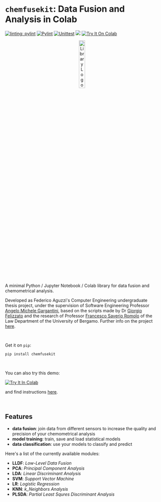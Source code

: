 # `chemfusekit`: Data Fusion and Analysis in Colab

[![linting: pylint](https://img.shields.io/badge/linting-pylint-yellowgreen)](https://github.com/pylint-dev/pylint)
[![Pylint](https://github.com/f-aguzzi/tesi/actions/workflows/pylint.yml/badge.svg)](https://github.com/f-aguzzi/tesi/)
[![Unittest](https://github.com/f-aguzzi/tesi/actions/workflows/unittest.yml/badge.svg)](https://github.com/f-aguzzi/tesi/)
[![](https://img.shields.io/badge/Read_the_docs-GitHub_Pages-darkorange)](https://f-aguzzi.github.io/tesi/)
[![Try It On Colab](https://colab.research.google.com/assets/colab-badge.svg)](https://colab.research.google.com/github/f-aguzzi/tesi/blob/main/cda_example_notebook.ipynb)

<p align="center">
  <img src="https://raw.githubusercontent.com/f-aguzzi/tesi/main/docs/static/img/logo.svg" alt="Library Logo" style="width: 20%;">
</p>

A minimal Python / Jupyter Notebook / Colab library for data fusion and
chemometrical analysis.

Developed as Federico Aguzzi's Computer Engineering undergraduate thesis
project, under the supervision of Software Engineering Professor
[Angelo Michele Gargantini](https://cs.unibg.it/gargantini/),
based on the scripts made by Dr
[Giorgio Felizzato](https://www.unibg.it/ugov/person/139887)
and the research of Professor
[Francesco Saverio Romolo](https://unibg.unifind.cineca.it/individual?uri=http%3A%2F%2Firises.unibg.it%2Fresource%2Fperson%2F80828)
of the Law Department of the University of Bergamo. Further info on the project
[here](https://f-aguzzi.github.io/tesi/project).

<br />

Get it on `pip`:
```bash
pip install chemfusekit
```

<br />

You can also try this demo:

[![Try It In Colab](https://colab.research.google.com/assets/colab-badge.svg)](https://colab.research.google.com/github/f-aguzzi/tesi/blob/main/cda_example_notebook.ipynb)

and find instructions [here](https://f-aguzzi.github.io/tesi/docs/tutorial).

<br />

## Features

- **data fusion**: join data from different sensors to increase the quality and
  precision of your chemometrical analysis
- **model training**: train, save and load statistical models
- **data classification**: use your models to classify and predict

Here's a list of the currently available modules:
- **LLDF**: *Low-Level Data Fusion*
- **PCA**: *Principal Component Analysis*
- **LDA**: *Linear Discriminant Analysis*
- **SVM**: *Support Vector Machine*
- **LR**: *Logistic Regression*
- **KNN**: *k_Neighbors Analysis*
- **PLSDA**: *Partial Least Squres Discriminant Analysis*
